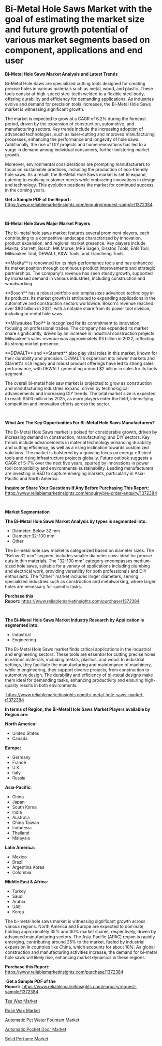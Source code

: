 <p><h1>Bi-Metal Hole Saws Market with the goal of estimating the market size and future growth potential of various market segments based on component, applications and end user</h1></p><p><strong>Bi-Metal Hole Saws Market Analysis and Latest Trends</strong></p>
<p><p>Bi-Metal Hole Saws are specialized cutting tools designed for creating precise holes in various materials such as metal, wood, and plastic. These tools consist of high-speed steel teeth welded to a flexible steel body, offering durability and efficiency for demanding applications. As industries evolve and demand for precision tools increases, the Bi-Metal Hole Saws market is witnessing significant growth. </p><p>The market is expected to grow at a CAGR of 6.2% during the forecast period, driven by the expansion of construction, automotive, and manufacturing sectors. Key trends include the increasing adoption of advanced technologies, such as laser-cutting and improved manufacturing processes, enhancing the performance and longevity of hole saws. Additionally, the rise of DIY projects and home renovations has led to a surge in demand among individual consumers, further bolstering market growth. </p><p>Moreover, environmental considerations are prompting manufacturers to focus on sustainable practices, including the production of eco-friendly hole saws. As a result, the Bi-Metal Hole Saws market is set to expand, catering to evolving customer needs while embracing innovations in design and technology. This evolution positions the market for continued success in the coming years.</p></p>
<p><strong>Get a Sample PDF of the Report:&nbsp;</strong> <a href="https://www.reliablemarketinsights.com/enquiry/request-sample/1372384?utm_campaign=1938&utm_medium=2&utm_source=Github&utm_content=ia&utm_term=26122024&utm_id=bi-metal-hole-saws">https://www.reliablemarketinsights.com/enquiry/request-sample/1372384</a></p>
<p>&nbsp;</p>
<p><strong>Bi-Metal Hole Saws Major Market Players</strong></p>
<p><p>The bi-metal hole saws market features several prominent players, each contributing to a competitive landscape characterized by innovation, product expansion, and regional market presence. Key players include Makita, Starrett, Bosch, MK Morse, MPS Sagen, Disston Tools, EAB Tool, Milwaukee Tool, DEWALT, K&W Tools, and Tiancheng Tools.</p><p>**Makita** is renowned for its high-performance tools and has enhanced its market position through continuous product improvements and strategic partnerships. The company's revenue has seen steady growth, supported by increased demand in various industries, including construction and woodworking.</p><p>**Bosch** has a robust portfolio and emphasizes advanced technology in its products. Its market growth is attributed to expanding applications in the automotive and construction sectors worldwide. Bosch's revenue reached over $80 billion in 2021, with a notable share from its power tool division, including bi-metal hole saws.</p><p>**Milwaukee Tool** is recognized for its commitment to innovation, focusing on professional trades. The company has expanded its market share significantly, driven by an increase in industrial construction projects. Milwaukee's sales revenue was approximately $3 billion in 2022, reflecting its strong market presence.</p><p>**DEWALT** and **Starrett** also play vital roles in this market, known for their durability and precision. DEWALT's expansion into newer markets and Starrett's rich legacy and robust product offerings have led to strong sales performance, with DEWALT generating around $2 billion in sales for its tools segment.</p><p>The overall bi-metal hole saw market is projected to grow as construction and manufacturing industries expand, driven by technological advancements and increasing DIY trends. The total market size is expected to reach $500 million by 2025, as more players enter the field, intensifying competition and innovation efforts across the sector.</p></p>
<p>&nbsp;</p>
<p><strong>What Are The Key Opportunities For Bi-Metal Hole Saws Manufacturers?</strong></p>
<p><p>The Bi-Metal Hole Saws market is poised for considerable growth, driven by increasing demand in construction, manufacturing, and DIY sectors. Key trends include advancements in material technology enhancing durability and cutting efficiency, as well as a rising inclination towards customized solutions. The market is bolstered by a growing focus on energy-efficient tools and rising infrastructure projects globally. Future outlook suggests a CAGR of 5-7% over the next five years, spurred by innovations in power tool compatibility and environmental sustainability. Leading manufacturers are investing in R&D to capture emerging markets, particularly in Asia-Pacific and North America.</p></p>
<p><strong>Inquire or Share Your Questions If Any Before Purchasing This Report:</strong> <a href="https://www.reliablemarketinsights.com/enquiry/pre-order-enquiry/1372384?utm_campaign=1938&utm_medium=2&utm_source=Github&utm_content=ia&utm_term=26122024&utm_id=bi-metal-hole-saws">https://www.reliablemarketinsights.com/enquiry/pre-order-enquiry/1372384</a></p>
<p>&nbsp;</p>
<p><strong>Market Segmentation</strong></p>
<p><strong>The Bi-Metal Hole Saws Market Analysis by types is segmented into:</strong></p>
<p><ul><li>Diameter: Below 32 mm</li><li>Diameter:32-100 mm</li><li>Other</li></ul></p>
<p><p>The bi-metal hole saw market is categorized based on diameter sizes. The "Below 32 mm" segment includes smaller diameter saws ideal for precise cuts in thin materials. The "32-100 mm" category encompasses medium-sized hole saws, suitable for a variety of applications including plumbing and electrical work, providing versatility for both professionals and DIY enthusiasts. The "Other" market includes larger diameters, serving specialized industries such as construction and metalworking, where larger holes are necessary for specific tasks.</p></p>
<p><strong>Purchase this Report:&nbsp;</strong><a href="https://www.reliablemarketinsights.com/purchase/1372384?utm_campaign=1938&utm_medium=2&utm_source=Github&utm_content=ia&utm_term=26122024&utm_id=bi-metal-hole-saws">https://www.reliablemarketinsights.com/purchase/1372384</a></p>
<p>&nbsp;</p>
<p><strong>The Bi-Metal Hole Saws Market Industry Research by Application is segmented into:</strong></p>
<p><ul><li>Industrial</li><li>Engineering</li></ul></p>
<p><p>The Bi-Metal Hole Saws market finds critical applications in the industrial and engineering sectors. These tools are essential for cutting precise holes in various materials, including metals, plastics, and wood. In industrial settings, they facilitate the manufacturing and maintenance of machinery, while in engineering, they support diverse projects, from construction to automotive design. The durability and efficiency of bi-metal designs make them ideal for demanding tasks, enhancing productivity and ensuring high-quality results in both environments.</p></p>
<p><a href="https://www.reliablemarketinsights.com/bi-metal-hole-saws-market-r1372384?utm_campaign=1938&utm_medium=2&utm_source=Github&utm_content=ia&utm_term=26122024&utm_id=bi-metal-hole-saws">&nbsp;https://www.reliablemarketinsights.com/bi-metal-hole-saws-market-r1372384</a></p>
<p><strong>In terms of Region, the Bi-Metal Hole Saws Market Players available by Region are:</strong></p>
<p>
    <p> <strong> North America: </strong>
        <ul>
            <li>United States</li>
            <li>Canada</li>
        </ul>
        </p> 
    <p> <strong> Europe: </strong>
        <ul>
            <li>Germany</li>
            <li>France</li>
            <li>U.K.</li>
            <li>Italy</li>
            <li>Russia</li>
        </ul>
        </p> 
    <p> <strong> Asia-Pacific: </strong>
        <ul>
            <li>China</li>
            <li>Japan</li>
            <li>South Korea</li>
            <li>India</li>
            <li>Australia</li>
            <li>China Taiwan</li>
            <li>Indonesia</li>
            <li>Thailand</li>
            <li>Malaysia</li>
        </ul>
        </p> 
    <p> <strong> Latin America: </strong>
        <ul>
            <li>Mexico</li>
            <li>Brazil</li>
            <li>Argentina Korea</li>
            <li>Colombia</li>
        </ul>
        </p> 
    <p> <strong> Middle East & Africa: </strong>
        <ul>
            <li>Turkey</li>
            <li>Saudi</li>
            <li>Arabia</li>
            <li>UAE</li>
            <li>Korea</li>
        </ul>
    </p>
    </p>
<p><p>The bi-metal hole saws market is witnessing significant growth across various regions. North America and Europe are expected to dominate, holding approximately 35% and 30% market shares, respectively, driven by advanced manufacturing sectors. The Asia-Pacific (APAC) region is rapidly emerging, contributing around 25% to the market, fueled by industrial expansion in countries like China, which accounts for about 10%. As global construction and manufacturing activities increase, the demand for bi-metal hole saws will likely rise, enhancing market dynamics in these regions.</p></p>
<p><strong>Purchase this Report: </strong><a href="https://www.reliablemarketinsights.com/purchase/1372384?utm_campaign=1938&utm_medium=2&utm_source=Github&utm_content=ia&utm_term=26122024&utm_id=bi-metal-hole-saws">https://www.reliablemarketinsights.com/purchase/1372384</a></p>
<p>&nbsp;<strong>Get a Sample PDF of the Report:&nbsp;&nbsp;</strong><a href="https://www.reliablemarketinsights.com/enquiry/request-sample/1372384?utm_campaign=1938&utm_medium=2&utm_source=Github&utm_content=ia&utm_term=26122024&utm_id=bi-metal-hole-saws">https://www.reliablemarketinsights.com/enquiry/request-sample/1372384</a></p>
<p><strong></strong></p>
<p><p><a href="https://www.linkedin.com/pulse/tea-wax-market-analysis-indicates-favorable-growth-projected-iygxf?utm_campaign=1938&utm_medium=2&utm_source=Github&utm_content=ia&utm_term=26122024&utm_id=bi-metal-hole-saws">Tea Wax Market</a></p><p><a href="https://www.linkedin.com/pulse/rose-wax-market-analysis-identifying-key-issues-drivers-tstgf?utm_campaign=1938&utm_medium=2&utm_source=Github&utm_content=ia&utm_term=26122024&utm_id=bi-metal-hole-saws">Rose Wax Market</a></p><p><a href="https://www.linkedin.com/pulse/a-mkt-nova-vc8zf?utm_campaign=1938&utm_medium=2&utm_source=Github&utm_content=ia&utm_term=26122024&utm_id=bi-metal-hole-saws">Automatic Pet Water Fountain Market</a></p><p><a href="https://www.linkedin.com/pulse/automatic-pocket-door-market-size-analysis-quantitative-insights-9ooof?utm_campaign=1938&utm_medium=2&utm_source=Github&utm_content=ia&utm_term=26122024&utm_id=bi-metal-hole-saws">Automatic Pocket Door Market</a></p><p><a href="https://www.linkedin.com/pulse/insightful-solid-perfume-market-trends-growth-opportunities-share-z33ff?utm_campaign=1938&utm_medium=2&utm_source=Github&utm_content=ia&utm_term=26122024&utm_id=bi-metal-hole-saws">Solid Perfume Market</a></p></p>